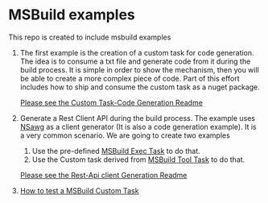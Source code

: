 # MSBuild examples

This repo is created to include msbuild examples

1. The first example is the creation of a custom task for code generation. The idea is to consume a txt file and generate code from it during the build process. It is simple in order to show the mechanism, then you will be able to create a more complex piece of code. Part of this effort includes how to ship and consume the custom task as a nuget package.

   [Please see the Custom Task-Code Generation Readme](./custom-task-code-generation/)

1. Generate a Rest Client API during the build process. The example uses [NSawg](https://docs.microsoft.com/aspnet/core/tutorials/getting-started-with-nswag) as a client generator (It is also a code generation example). It is a very common scenario. We are going to create two examples

   1. Use the pre-defined [MSBuild Exec Task](https://docs.microsoft.com/en-us/dotnet/api/microsoft.build.tasks.exec) to do that.
   1. Use the Custom task derived from [MSBuild Tool Task](https://docs.microsoft.com/dotnet/api/microsoft.build.utilities.tooltask) to do that.

   [Please see the Rest-Api client Generation Readme](./rest-api-client-generation/)

1. [How to test a MSBuild Custom Task](./Test.README.md)
